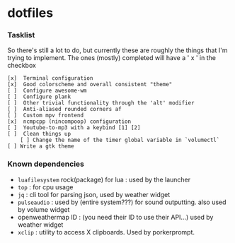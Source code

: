 # dotfiles

### Tasklist

  So there's still a lot to do, but currently these are roughly the things 
  that I'm trying to implement. The ones (mostly) completed will have a
  ' x ' in the checkbox

    [x]  Terminal configuration
    [x]  Good colorscheme and overall consistent "theme"
    [ ]  Configure awesome-wm
    [ ]  Configure plank
    [ ]  Other trivial functionality through the 'alt' modifier
    [ ]  Anti-aliased rounded corners af
    [ ]  Custom mpv frontend
    [x]  ncmpcpp (nincompoop) configuration
    [ ]  Youtube-to-mp3 with a keybind [1] [2]
    [ ]  Clean things up
        [ ] Change the name of the timer global variable in `volumectl`
    [ ] Write a gtk theme

[1]: https://stackoverflow.com/questions/46079716/firefox-webextension-api-how-to-get-the-url-of-the-active-tab
[2]: https://stackoverflow.com/questions/41940986/get-tab-url-from-page-action-webextensions-android

### Known dependencies
* `luafilesystem` rock(package) for lua : used by the launcher
* `top` : for cpu usage
* `jq` : cli tool for parsing json, used by weather widget
* `pulseaudio` : used by (entire system???) for sound outputting. also used by volume widget
* openweathermap ID : (you need their ID to use their API...) used by weather widget
* `xclip` : utility to access X clipboards. Used by porkerprompt.

